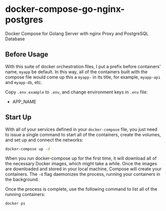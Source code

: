 # docker-compose-go-nginx-postgres

Docker Compose for Golang Server with nginx Proxy and PostgreSQL Database

## Before Usage

With this suite of docker orchestration files, I put a prefix before containers' name, `myapp` be default. In this way, all of the containers built with the compose file would come up this a `myapp-` in its title, for example, `myapp-api` and `myapp-db`, etc.

Copy `.env.example` to `.env`, and change environment keys in `.env` file:

- APP_NAME

## Start Up

With all of your services defined in your `docker-compose` file, you just need to issue a single command to start all of the containers, create the volumes, and set up and connect the networks:

```sh
docker-compose up -d
```

When you run docker-compose up for the first time, it will download all of the necessary Docker images, which might take a while. Once the images are downloaded and stored in your local machine, Compose will create your containers. The `-d` flag daemonizes the process, running your containers in the background.

Once the process is complete, use the following command to list all of the running containers:

```sh
docker ps
```
